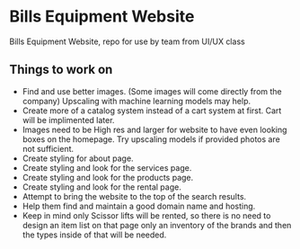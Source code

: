 # Bills Equipment Website
Bills Equipment Website, repo for use by team from UI/UX class

## Things to work on

* Find and use better images. (Some images will come directly from the company) Upscaling with machine learning models may help.
* Create more of a catalog system instead of a cart system at first. Cart will be implimented later.
* Images need to be High res and larger for website to have even looking boxes on the homepage. Try upscaling models if provided photos are not sufficient.
* Create styling for about page.
* Create styling and look for the services page.
* Create styling and look for the products page.
* Create styling and look for the rental page.
* Attempt to bring the website to the top of the search results.
* Help them find and maintain a good domain name and hosting.
* Keep in mind only Scissor lifts will be rented, so there is no need to design an item list on that page only an inventory of the brands and then the types inside of that will be needed.
